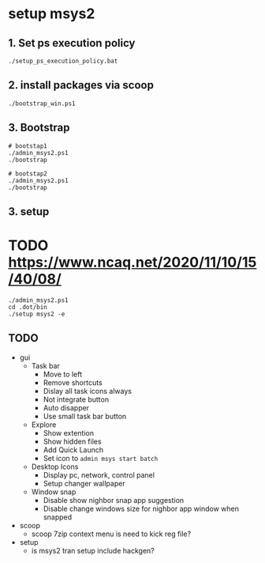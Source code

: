 # setup msys2
## 1. Set ps execution policy
```
./setup_ps_execution_policy.bat
```

## 2. install packages via scoop

```
./bootstrap_win.ps1
```

## 3. Bootstrap

```
# bootstap1
./admin_msys2.ps1
./bootstrap

# bootstap2
./admin_msys2.ps1
./bootstrap
```

## 3. setup

# TODO https://www.ncaq.net/2020/11/10/15/40/08/
```
./admin_msys2.ps1
cd .dot/bin
./setup msys2 -e
```

## TODO
- gui
    - Task bar
        - Move to left
        - Remove shortcuts
        - Dislay all task icons always
        - Not integrate button
        - Auto disapper
        - Use small task bar button
    - Explore
        - Show extention
        - Show hidden files
        - Add Quick Launch
        - Set icon to `admin msys start batch`
    - Desktop Icons
        - Display pc, network, control panel
        - Setup changer wallpaper
    - Window snap
        - Disable show nighbor snap app suggestion
        - Disable change windows size for nighbor app window when snapped
- scoop
    - scoop 7zip context menu is need to kick reg file?
- setup
    - is msys2 tran setup include hackgen?

